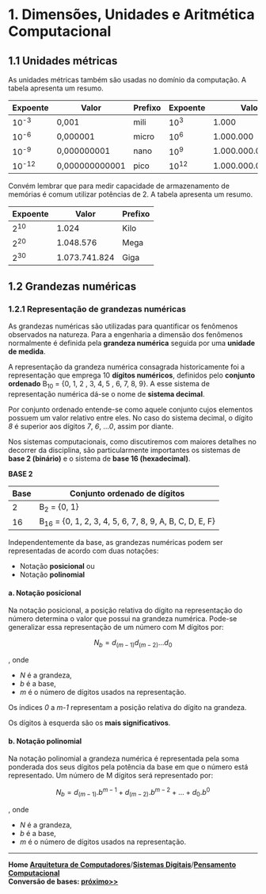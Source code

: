 # 1. Dimensões, Unidades e Aritmética Computacional

## 1.1 Unidades métricas

As unidades métricas também são usadas no domínio da computação. A tabela apresenta um resumo.

| Expoente | Valor | Prefixo | Expoente | Valor | Prefixo |
| -------- | ----- | ------- | -------- | ----- | ------- |
| 10<sup>-3</sup> | 0,001 | mili | 10<sup>3</sup> | 1.000 | Kilo |
| 10<sup>-6</sup> | 0,000001 | micro | 10<sup>6</sup> | 1.000.000 | Mega |
| 10<sup>-9</sup> | 0,000000001 | nano | 10<sup>9</sup> | 1.000.000.000 | Giga |
| 10<sup>-12</sup> | 0,000000000001 | pico | 10<sup>12</sup> | 1.000.000.000.000 | Tera |

Convém lembrar que para medir capacidade de armazenamento de memórias é comum utilizar potências de 2. A tabela apresenta um resumo.

| Expoente | Valor | Prefixo |
| -------- | ----- | ------- |
| 2<sup>10</sup> | 1.024 | Kilo |
| 2<sup>20</sup> | 1.048.576 | Mega |
| 2<sup>30</sup> | 1.073.741.824 | Giga |

## 1.2 Grandezas numéricas

### 1.2.1 Representação de grandezas numéricas

As grandezas numéricas são utilizadas para quantificar os fenômenos observados na natureza. Para a engenharia a dimensão dos fenômenos normalmente é definida pela **grandeza numérica** seguida por uma **unidade de medida**.    

A representação da grandeza numérica consagrada historicamente foi a representação que emprega 10 **dígitos numéricos**, definidos pelo **conjunto ordenado** B<sub>10</sub> = {0, 1, 2 , 3, 4, 5 , 6, 7, 8, 9}. A esse sistema de representação numérica dá-se o nome de **sistema decimal**.  

Por conjunto ordenado entende-se como aquele conjunto cujos elementos possuem um valor relativo entre eles. No caso do sistema decimal, o dígito *8* é superior aos dígitos *7*, *6*, ...*0*, assim por diante.  

Nos sistemas computacionais, como discutiremos com maiores detalhes no decorrer da disciplina, são particularmente importantes os sistemas de **base 2 (binário)** e o sistema de **base 16 (hexadecimal)**. 

**BASE 2**

| Base | Conjunto ordenado de dígitos | 
| ---- | ---------------------------- |
|  2  | B<sub>2</sub> = {0, 1} |
|  16  | B<sub>16</sub> = {0, 1, 2, 3, 4, 5, 6, 7, 8, 9, A, B, C, D, E, F} |

Independentemente da base, as grandezas numéricas podem ser representadas de acordo com duas notações:  
- Notação **posicional** ou
- Notação **polinomial**

#### a. Notação posicional  
Na notação posicional, a posição relativa do dígito na representação do número determina o valor que possui na grandeza numérica. Pode-se generalizar essa representação de um número com M dígitos por:   

$$ N_b = d_{(m-1)}d_{(m-2)}...d_0 $$

, onde   
- *N* é a grandeza,   
- *b* é a base,   
- *m* é o número de dígitos usados na representação.   

Os índices *0* a *m-1* representam a posição relativa do dígito na grandeza.  

Os dígitos à esquerda são os **mais significativos**.

#### b. Notação polinomial  
Na notação polinomial a grandeza numérica é representada pela soma ponderada dos seus dígitos pela potência da base em que o número está representado. Um número de M dígitos será representado por:

$$ N_b = d_{(m-1)}.b^{m-1}+d_{(m-2)}.b^{m-2}+...+d_0.b^0 $$

, onde   
- *N* é a grandeza,   
- *b* é a base,   
- *m* é o número de dígitos usados na representação.  

___
**Home [Arquitetura de Computadores](https://github.com/claytonjasilva/claytonjasilva.github.io/blob/main/arq_aulas.md)**/**[Sistemas Digitais](https://github.com/claytonjasilva/claytonjasilva.github.io/blob/main/sisdig_aulas.md)**/**[Pensamento Computacional](https://github.com/claytonjasilva/claytonjasilva.github.io/blob/main/pensamentoComputacional_aulas.md)**    
**Conversão de bases: [próximo>>](dimensoesUnidadesAritmeticaComputacional2.md)** 



